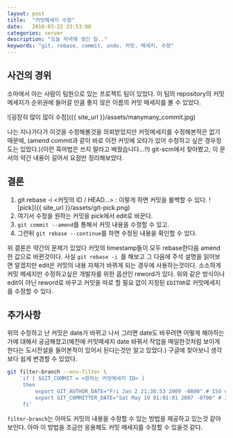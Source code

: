 ```yaml
---
layout: post
title:  "커밋메세지 수정"
date:   2016-03-22 23:53:00
categories: server
description: "오늘 저녁에 생긴 일.."
keywords: "git, rebase, commit, undo, 커밋, 메세지, 수정"
---
```


## 사건의 경위

소마에서 아는 사람이 팀원으로 있는 프로젝트 팀이 있었다. 이 팀의  repository의 커밋 메세지가 순위권에 들어갈 만큼 좋지 않은 이름의 커밋 메세지를 볼 수 있었다.

![굉장히 많이 많이 수정]({{ site_url }}/assets/manymany_commit.jpg)

나는 지나가다가 이것을 수정해볼것을 의뢰받았지만 커밋메세지를 수정해본적은 없기때문에, (amend commit과 같이 바로 이전 커밋에 오타가 있어 수정하고 싶은 경우정도는 있었다.)(이런 흑마법은 쓰지 말라고 배웠습니다...!!) git-scm에서 찾아봤고, 이 문서의 약간 내용이 길어서 요점만 정리해보았다.

## 결론

1. git rebase -i <커밋의 ID / HEAD...> :  이렇게 하면 커밋을 롤백할 수 있다.
![pick]({{ site_url }}/assets/git-pick.png)
1. 여기서 수정을 원하는 커밋을 pick에서 edit로 바꾼다.
1. ```git commit --amend```를 통해서 커밋 내용을 수정할 수 있고.
1. 그런뒤 ```git rebase --continue```를 하면 수정된 내용을 확인할 수 있다.

위 결론은 약간의 문제가 있었다 커밋의 timestamp들이 모두 rebase한다음 amend한 값으로 바뀐것이다. 사실 ```git rebase -i ```를 해보고 그 다음에 주석 설명을 읽어보면 알겠지만 edit은 커밋의 내용 자체가 바뀌게 되는 경우에 사용하는것이다. 소소하게 커밋 메세지만 수정하고싶은 개발자를 위한 옵션인 reword가 있다. 위와 같은 방식이나 edit이 아닌 reword로 바꾸고 커밋을 따로 할 필요 없이 지정된 ```EDITOR```로 커밋메세지를 수정할 수 있다.


## 추가사항

위의 수정하고 난 커밋은 date가 바뀌고 나서 그러면 date도 바꾸려면 어떻게 해야하는가에 대해서 궁금해졌고(예전에 커밋메세지 date 바꿔서 작업을 매일한것처럼 보이게 한다는 도시전설을 들어본적이 있어서 된다는것만 알고 있었다.) 구글에 찾아보니 생각보다 쉽게 변경할 수 있었다.

```bash
git filter-branch --env-filter \
    'if [ $GIT_COMMIT = <원하는 커밋메세지 ID> ]
     then
         export GIT_AUTHOR_DATE="Fri Jan 2 21:38:53 2009 -0800" # ISO date
         export GIT_COMMITTER_DATE="Sat May 19 01:01:01 2007 -0700" # ISO date
     fi'
```

```filter-branch```는 아마도 커밋의 내용을 수정할 수 있는 방법을 제공하고 있는것 같아보인다. 아마 이 방법을 조금만 응용해도 커밋 메세지를 수정할 수 있을것 같다.